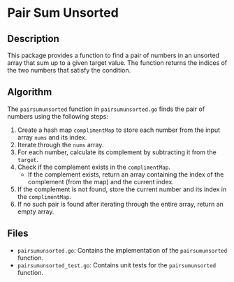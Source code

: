 # Pair Sum Unsorted

## Description

This package provides a function to find a pair of numbers in an unsorted array that sum up to a given target value. The function returns the indices of the two numbers that satisfy the condition.

## Algorithm

The `pairsumunsorted` function in `pairsumunsorted.go` finds the pair of numbers using the following steps:

1.  Create a hash map `complimentMap` to store each number from the input array `nums` and its index.
2.  Iterate through the `nums` array.
3.  For each number, calculate its complement by subtracting it from the `target`.
4.  Check if the complement exists in the `complimentMap`.
    *   If the complement exists, return an array containing the index of the complement (from the map) and the current index.
5.  If the complement is not found, store the current number and its index in the `complimentMap`.
6.  If no such pair is found after iterating through the entire array, return an empty array.

## Files

*   `pairsumunsorted.go`: Contains the implementation of the `pairsumunsorted` function.
*   `pairsumunsorted_test.go`: Contains unit tests for the `pairsumunsorted` function.